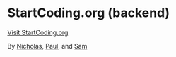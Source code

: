 # StartCoding.org (backend)

[Visit StartCoding.org](http://robertsonsamuel.github.io/startcoding-frontend/)

By [Nicholas](https://github.com/babelthuap), [Paul](https://github.com/paulgoblin), and [Sam](https://github.com/robertsonsamuel)
